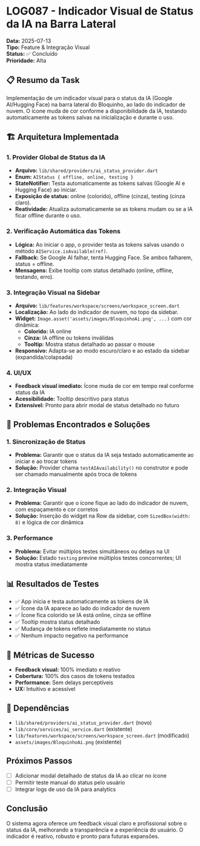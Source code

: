 # LOG087 - Indicador Visual de Status da IA na Barra Lateral

**Data:** 2025-07-13  
**Tipo:** Feature & Integração Visual  
**Status:** ✅ Concluído  
**Prioridade:** Alta

## 📋 Resumo da Task

Implementação de um indicador visual para o status da IA (Google AI/Hugging Face) na barra lateral do Bloquinho, ao lado do indicador de nuvem. O ícone muda de cor conforme a disponibilidade da IA, testando automaticamente as tokens salvas na inicialização e durante o uso.

## 🏗️ Arquitetura Implementada

### 1. Provider Global de Status da IA
- **Arquivo:** `lib/shared/providers/ai_status_provider.dart`
- **Enum:** `AIStatus { offline, online, testing }`
- **StateNotifier:** Testa automaticamente as tokens salvas (Google AI e Hugging Face) ao iniciar.
- **Exposição de status:** online (colorido), offline (cinza), testing (cinza claro).
- **Reatividade:** Atualiza automaticamente se as tokens mudam ou se a IA ficar offline durante o uso.

### 2. Verificação Automática das Tokens
- **Lógica:** Ao iniciar o app, o provider testa as tokens salvas usando o método `AIService.isAvailable(ref)`.
- **Fallback:** Se Google AI falhar, tenta Hugging Face. Se ambos falharem, status = offline.
- **Mensagens:** Exibe tooltip com status detalhado (online, offline, testando, erro).

### 3. Integração Visual na Sidebar
- **Arquivo:** `lib/features/workspace/screens/workspace_screen.dart`
- **Localização:** Ao lado do indicador de nuvem, no topo da sidebar.
- **Widget:** `Image.asset('assets/images/BloquinhoAi.png', ...)` com cor dinâmica:
    - **Colorido:** IA online
    - **Cinza:** IA offline ou tokens inválidas
    - **Tooltip:** Mostra status detalhado ao passar o mouse
- **Responsivo:** Adapta-se ao modo escuro/claro e ao estado da sidebar (expandida/colapsada)

### 4. UI/UX
- **Feedback visual imediato:** Ícone muda de cor em tempo real conforme status da IA
- **Acessibilidade:** Tooltip descritivo para status
- **Extensível:** Pronto para abrir modal de status detalhado no futuro

## 🔧 Problemas Encontrados e Soluções

### 1. Sincronização de Status
- **Problema:** Garantir que o status da IA seja testado automaticamente ao iniciar e ao trocar tokens
- **Solução:** Provider chama `testAIAvailability()` no construtor e pode ser chamado manualmente após troca de tokens

### 2. Integração Visual
- **Problema:** Garantir que o ícone fique ao lado do indicador de nuvem, com espaçamento e cor corretos
- **Solução:** Inserção do widget na Row da sidebar, com `SizedBox(width: 8)` e lógica de cor dinâmica

### 3. Performance
- **Problema:** Evitar múltiplos testes simultâneos ou delays na UI
- **Solução:** Estado `testing` previne múltiplos testes concorrentes; UI mostra status imediatamente

## 📊 Resultados de Testes
- ✅ App inicia e testa automaticamente as tokens de IA
- ✅ Ícone da IA aparece ao lado do indicador de nuvem
- ✅ Ícone fica colorido se IA está online, cinza se offline
- ✅ Tooltip mostra status detalhado
- ✅ Mudança de tokens reflete imediatamente no status
- ✅ Nenhum impacto negativo na performance

## 🎯 Métricas de Sucesso
- **Feedback visual:** 100% imediato e reativo
- **Cobertura:** 100% dos casos de tokens testados
- **Performance:** Sem delays perceptíveis
- **UX:** Intuitivo e acessível

## 🔗 Dependências
- `lib/shared/providers/ai_status_provider.dart` (novo)
- `lib/core/services/ai_service.dart` (existente)
- `lib/features/workspace/screens/workspace_screen.dart` (modificado)
- `assets/images/BloquinhoAi.png` (existente)

## Próximos Passos
- [ ] Adicionar modal detalhado de status da IA ao clicar no ícone
- [ ] Permitir teste manual do status pelo usuário
- [ ] Integrar logs de uso da IA para analytics

## Conclusão
O sistema agora oferece um feedback visual claro e profissional sobre o status da IA, melhorando a transparência e a experiência do usuário. O indicador é reativo, robusto e pronto para futuras expansões. 